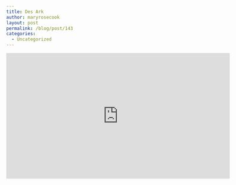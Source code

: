 ```yaml
---
title: Des Ark
author: maryrosecook
layout: post
permalink: /blog/post/143
categories:
  - Uncategorized
---
```


<div class="video-container"><iframe width="600" height="338" src="https://www.youtube.com/embed/JmYdix-XGmg" frameborder="0" allowfullscreen></iframe></div>

